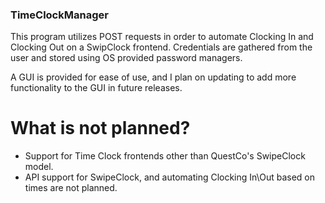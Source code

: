 ### TimeClockManager

This program utilizes POST requests in order to automate Clocking In and Clocking Out on a SwipClock frontend. Credentials are gathered from the user and stored using OS provided password managers.

A GUI is provided for ease of use, and I plan on updating to add more functionality to the GUI in future releases.


# What is not planned?
* Support for Time Clock frontends other than QuestCo's SwipeClock model.
* API support for SwipeClock, and automating Clocking In\Out based on times are not planned.
